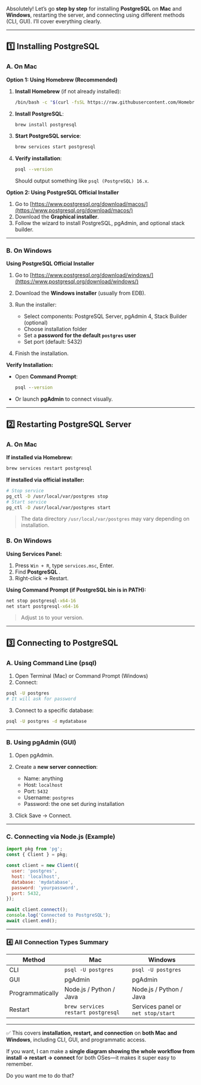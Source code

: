 Absolutely! Let’s go **step by step** for installing **PostgreSQL** on **Mac** and **Windows**, restarting the server, and connecting using different methods (CLI, GUI). I’ll cover everything clearly.

---

## **1️⃣ Installing PostgreSQL**

### **A. On Mac**

**Option 1: Using Homebrew (Recommended)**

1. **Install Homebrew** (if not already installed):

   ```bash
   /bin/bash -c "$(curl -fsSL https://raw.githubusercontent.com/Homebrew/install/HEAD/install.sh)"
   ```
2. **Install PostgreSQL**:

   ```bash
   brew install postgresql
   ```
3. **Start PostgreSQL service**:

   ```bash
   brew services start postgresql
   ```
4. **Verify installation**:

   ```bash
   psql --version
   ```

   Should output something like `psql (PostgreSQL) 16.x`.

**Option 2: Using PostgreSQL Official Installer**

1. Go to [https://www.postgresql.org/download/macos/](https://www.postgresql.org/download/macos/)
2. Download the **Graphical installer**.
3. Follow the wizard to install PostgreSQL, pgAdmin, and optional stack builder.

---

### **B. On Windows**

**Using PostgreSQL Official Installer**

1. Go to [https://www.postgresql.org/download/windows/](https://www.postgresql.org/download/windows/)
2. Download the **Windows installer** (usually from EDB).
3. Run the installer:

   * Select components: PostgreSQL Server, pgAdmin 4, Stack Builder (optional)
   * Choose installation folder
   * Set a **password for the default `postgres` user**
   * Set port (default: 5432)
4. Finish the installation.

**Verify Installation:**

* Open **Command Prompt**:

  ```cmd
  psql --version
  ```
* Or launch **pgAdmin** to connect visually.

---

## **2️⃣ Restarting PostgreSQL Server**

### **A. On Mac**

**If installed via Homebrew:**

```bash
brew services restart postgresql
```

**If installed via official installer:**

```bash
# Stop service
pg_ctl -D /usr/local/var/postgres stop
# Start service
pg_ctl -D /usr/local/var/postgres start
```

> The data directory `/usr/local/var/postgres` may vary depending on installation.

### **B. On Windows**

**Using Services Panel:**

1. Press `Win + R`, type `services.msc`, Enter.
2. Find **PostgreSQL <version>**.
3. Right-click → Restart.

**Using Command Prompt (if PostgreSQL bin is in PATH):**

```cmd
net stop postgresql-x64-16
net start postgresql-x64-16
```

> Adjust `16` to your version.

---

## **3️⃣ Connecting to PostgreSQL**

### **A. Using Command Line (psql)**

1. Open Terminal (Mac) or Command Prompt (Windows)
2. Connect:

```bash
psql -U postgres
# It will ask for password
```

3. Connect to a specific database:

```bash
psql -U postgres -d mydatabase
```

---

### **B. Using pgAdmin (GUI)**

1. Open pgAdmin.
2. Create a **new server connection**:

   * Name: anything
   * Host: `localhost`
   * Port: `5432`
   * Username: `postgres`
   * Password: the one set during installation
3. Click Save → Connect.

---

### **C. Connecting via Node.js (Example)**

```javascript
import pkg from 'pg';
const { Client } = pkg;

const client = new Client({
  user: 'postgres',
  host: 'localhost',
  database: 'mydatabase',
  password: 'yourpassword',
  port: 5432,
});

await client.connect();
console.log('Connected to PostgreSQL');
await client.end();
```

---

### **4️⃣ All Connection Types Summary**

| Method           | Mac                                | Windows                            |
| ---------------- | ---------------------------------- | ---------------------------------- |
| CLI              | `psql -U postgres`                 | `psql -U postgres`                 |
| GUI              | pgAdmin                            | pgAdmin                            |
| Programmatically | Node.js / Python / Java            | Node.js / Python / Java            |
| Restart          | `brew services restart postgresql` | Services panel or `net stop/start` |

---

✅ This covers **installation, restart, and connection** on **both Mac and Windows**, including CLI, GUI, and programmatic access.

If you want, I can make a **single diagram showing the whole workflow from install → restart → connect** for both OSes—it makes it super easy to remember.

Do you want me to do that?

